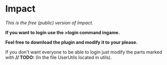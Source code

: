 # Impact

_This is the free (public) version of Impact._

**If you want to login use the >login command ingame.**

**Feel free to download the plugin and modify it to your please.**

If you don't want everyone to be able to login just modify the parts marked with **// TODO:** (In the file UserUtils located in utils).
